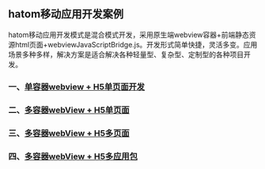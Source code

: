 ## hatom移动应用开发案例

hatom移动应用开发模式是混合模式开发，采用原生端webview容器+前端静态资源html页面+webviewJavaScriptBridge.js。开发形式简单快捷，灵活多变。应用场景多种多样，解决方案是适合解决各种轻量型、复杂型、定制型的各种项目开发。

### 一、[单容器webview + H5单页面开发](./example1.md)


### 二、[多容器webView + H5单页面](./example2.md)


### 三、[多容器webView + H5多页面](./example3.md)


### 四、[多容器webView + H5多应用包](./example4.md)

